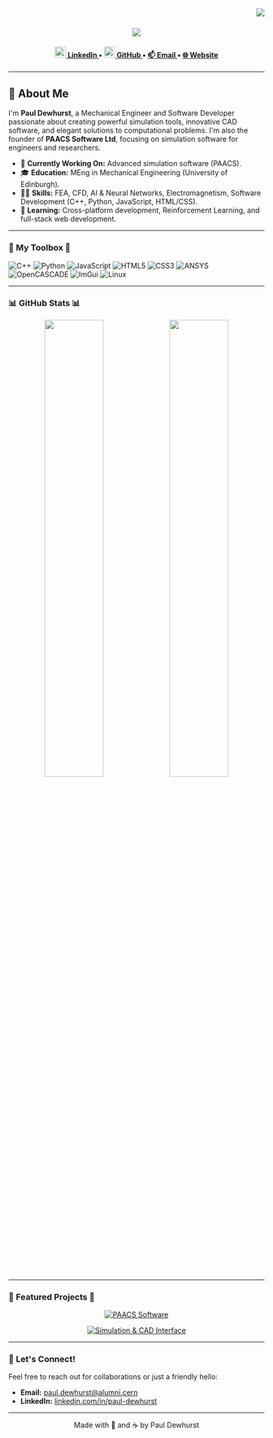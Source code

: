 
<img align="right" src="https://visitor-badge.laobi.icu/badge?page_id=grixsep.paacs-software">

<h1 align="center">
  <a href="https://git.io/typing-svg">
    <img src="https://readme-typing-svg.herokuapp.com/?lines=Hello,+I'm+Paul+Dewhurst!+👋;Mechanical+Engineer+%26+Software+Developer;Creator+of+PAACS+Software&center=true&size=30">
  </a>
</h1>

<h4 align="center">
  <a href="https://linkedin.com/in/paul-dewhurst" title="LinkedIn Profile">
    <img src="https://cdn.jsdelivr.net/npm/simple-icons@v3/icons/linkedin.svg" height="22"> LinkedIn
  </a>
  •
  <a href="https://github.com/Grixsep" title="GitHub Profile">
    <img width="22" src="https://cdn.jsdelivr.net/npm/simple-icons@v11/icons/github.svg"> GitHub
  </a>
  •
  <a href="mailto:paul.dewhurst@alumni.cern" title="Email Me">
    📫 Email
  </a>
  •
  <a href="https://grixsep.github.io/pauldewhurst/" title="Personal Website">
    🌐 Website
  </a>
</h4>

---

## 👋 About Me

I'm **Paul Dewhurst**, a Mechanical Engineer and Software Developer passionate about creating powerful simulation tools, innovative CAD software, and elegant solutions to computational problems. I'm also the founder of **PAACS Software Ltd**, focusing on simulation software for engineers and researchers.

- 🔭 **Currently Working On:** Advanced simulation software (PAACS).
- 🎓 **Education:** MEng in Mechanical Engineering (University of Edinburgh).
- 🧑‍💻 **Skills:** FEA, CFD, AI & Neural Networks, Electromagnetism, Software Development (C++, Python, JavaScript, HTML/CSS).
- 🌱 **Learning:** Cross-platform development, Reinforcement Learning, and full-stack web development.

---

### 🚀 My Toolbox 🚀

![C++](https://img.shields.io/badge/-C++-00599C?style=flat&logo=cplusplus)
![Python](https://img.shields.io/badge/-Python-3776AB?style=flat&logo=python)
![JavaScript](https://img.shields.io/badge/-JavaScript-F7DF1E?style=flat&logo=javascript)
![HTML5](https://img.shields.io/badge/-HTML5-E34F26?style=flat&logo=html5)
![CSS3](https://img.shields.io/badge/-CSS3-1572B6?style=flat&logo=css3)
![ANSYS](https://img.shields.io/badge/-ANSYS-black?style=flat&logo=ansys)
![OpenCASCADE](https://img.shields.io/badge/-OCCT-003D72?style=flat&logo=opencascade)
![ImGui](https://img.shields.io/badge/-ImGui-FF57A3?style=flat&logo=imgur)
![Linux](https://img.shields.io/badge/-Linux-FCC624?style=flat&logo=linux)

---

### 📊 GitHub Stats 📊

<div align="center">
  <img width=48% src="https://streak-stats.demolab.com/?user=Grixsep&theme=tokyonight&hide_border=true">
  <img width=48% src="https://github-readme-stats.vercel.app/api?username=Grixsep&show_icons=true&theme=radical&hide_border=true">
</div>

---

### 🎯 Featured Projects 🎯

<div align="center">

[![PAACS Software](https://github-readme-stats.vercel.app/api/pin/?username=Grixsep&repo=PAACS-0.0.4&theme=radical)](https://github.com/Grixsep/PAACS-0.0.4)

[![Simulation & CAD Interface](https://github-readme-stats.vercel.app/api/pin/?username=Grixsep&repo=simulation-cad-interface&theme=radical)](https://github.com/Grixsep)

</div>

---

### 🤝 Let's Connect!

Feel free to reach out for collaborations or just a friendly hello:

- **Email:** [paul.dewhurst@alumni.cern](mailto:paul.dewhurst@alumni.cern)
- **LinkedIn:** [linkedin.com/in/paul-dewhurst](https://linkedin.com/in/paul-dewhurst)

---

<p align="center">Made with 💖 and ☕ by Paul Dewhurst</p>

